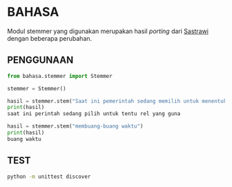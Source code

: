 BAHASA
======

Modul stemmer yang digunakan merupakan hasil _porting_ dari [Sastrawi](https://github.com/sastrawi/sastrawi) dengan beberapa perubahan.

PENGGUNAAN
----------

```python
from bahasa.stemmer import Stemmer

stemmer = Stemmer()

hasil = stemmer.stem("Saat ini pemerintah sedang memilih untuk menentukan rel yang digunakan.")
print(hasil)
saat ini perintah sedang pilih untuk tentu rel yang guna

hasil = stemmer.stem("membuang-buang waktu")
print(hasil)
buang waktu
```

TEST
----
```bash
python -m unittest discover
```
